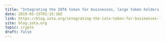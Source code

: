 ```yaml
---
title: "Integrating the IOTA token for businesses, large token holders and other large-scale uses"
date: 2019-05-15T01:15:18Z
link: https://blog.iota.org/integrating-the-iota-token-for-businesses-large-token-holders-and-other-large-scale-uses-a39d799dc7d9?utm_medium=RSS&utm_source=hune
site: blog.iota.org
topic: crypto
draft: false
---
```


